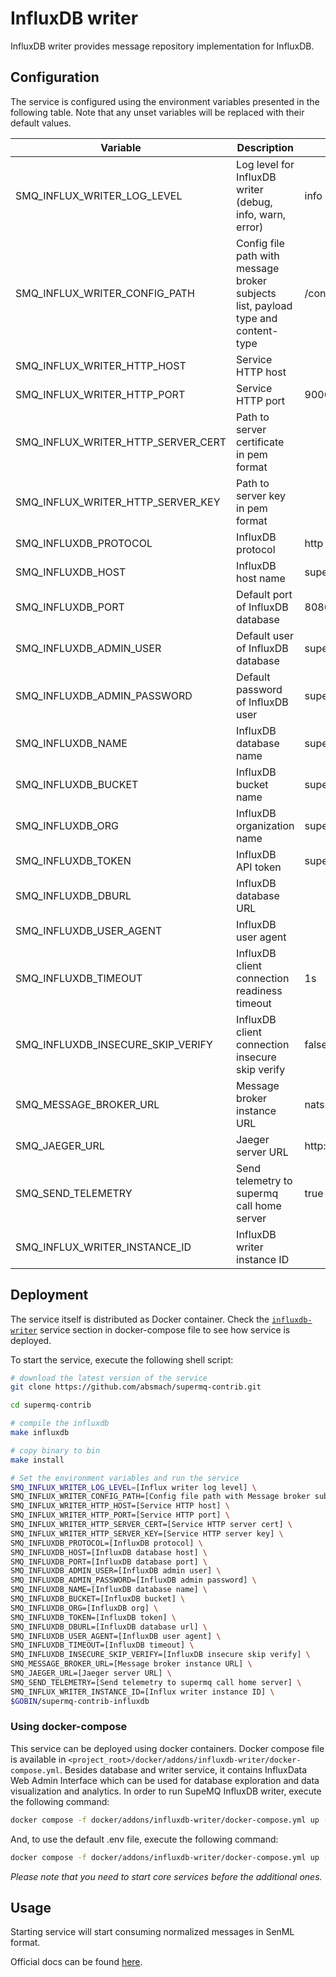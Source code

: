 # InfluxDB writer

InfluxDB writer provides message repository implementation for InfluxDB.

## Configuration

The service is configured using the environment variables presented in the
following table. Note that any unset variables will be replaced with their
default values.

| Variable                          | Description                                                                       | Default                        |
| --------------------------------- | --------------------------------------------------------------------------------- | ------------------------------ |
| SMQ_INFLUX_WRITER_LOG_LEVEL        | Log level for InfluxDB writer (debug, info, warn, error)                          | info                           |
| SMQ_INFLUX_WRITER_CONFIG_PATH      | Config file path with message broker subjects list, payload type and content-type | /configs.toml                  |
| SMQ_INFLUX_WRITER_HTTP_HOST        | Service HTTP host                                                                 |                                |
| SMQ_INFLUX_WRITER_HTTP_PORT        | Service HTTP port                                                                 | 9006                           |
| SMQ_INFLUX_WRITER_HTTP_SERVER_CERT | Path to server certificate in pem format                                          |                                |
| SMQ_INFLUX_WRITER_HTTP_SERVER_KEY  | Path to server key in pem format                                                  |                                |
| SMQ_INFLUXDB_PROTOCOL              | InfluxDB protocol                                                                 | http                           |
| SMQ_INFLUXDB_HOST                  | InfluxDB host name                                                                | supermq-influxdb            |
| SMQ_INFLUXDB_PORT                  | Default port of InfluxDB database                                                 | 8086                           |
| SMQ_INFLUXDB_ADMIN_USER            | Default user of InfluxDB database                                                 | supermq                     |
| SMQ_INFLUXDB_ADMIN_PASSWORD        | Default password of InfluxDB user                                                 | supermq                     |
| SMQ_INFLUXDB_NAME                  | InfluxDB database name                                                            | supermq                     |
| SMQ_INFLUXDB_BUCKET                | InfluxDB bucket name                                                              | supermq-bucket              |
| SMQ_INFLUXDB_ORG                   | InfluxDB organization name                                                        | supermq                     |
| SMQ_INFLUXDB_TOKEN                 | InfluxDB API token                                                                | supermq-token               |
| SMQ_INFLUXDB_DBURL                 | InfluxDB database URL                                                             |                                |
| SMQ_INFLUXDB_USER_AGENT            | InfluxDB user agent                                                               |                                |
| SMQ_INFLUXDB_TIMEOUT               | InfluxDB client connection readiness timeout                                      | 1s                             |
| SMQ_INFLUXDB_INSECURE_SKIP_VERIFY  | InfluxDB client connection insecure skip verify                                   | false                          |
| SMQ_MESSAGE_BROKER_URL             | Message broker instance URL                                                       | nats://localhost:4222          |
| SMQ_JAEGER_URL                     | Jaeger server URL                                                                 | http://jaeger:14268/api/traces |
| SMQ_SEND_TELEMETRY                 | Send telemetry to supermq call home server                                     | true                           |
| SMQ_INFLUX_WRITER_INSTANCE_ID      | InfluxDB writer instance ID                                                       |                                |

## Deployment

The service itself is distributed as Docker container. Check the [`influxdb-writer`](https://github.com/absmach/supermq-contrib/blob/main/docker/addons/influxdb-writer/docker-compose.yml#L35-L58) service section in docker-compose file to see how service is deployed.

To start the service, execute the following shell script:

```bash
# download the latest version of the service
git clone https://github.com/absmach/supermq-contrib.git

cd supermq-contrib

# compile the influxdb
make influxdb

# copy binary to bin
make install

# Set the environment variables and run the service
SMQ_INFLUX_WRITER_LOG_LEVEL=[Influx writer log level] \
SMQ_INFLUX_WRITER_CONFIG_PATH=[Config file path with Message broker subjects list, payload type and content-type] \
SMQ_INFLUX_WRITER_HTTP_HOST=[Service HTTP host] \
SMQ_INFLUX_WRITER_HTTP_PORT=[Service HTTP port] \
SMQ_INFLUX_WRITER_HTTP_SERVER_CERT=[Service HTTP server cert] \
SMQ_INFLUX_WRITER_HTTP_SERVER_KEY=[Service HTTP server key] \
SMQ_INFLUXDB_PROTOCOL=[InfluxDB protocol] \
SMQ_INFLUXDB_HOST=[InfluxDB database host] \
SMQ_INFLUXDB_PORT=[InfluxDB database port] \
SMQ_INFLUXDB_ADMIN_USER=[InfluxDB admin user] \
SMQ_INFLUXDB_ADMIN_PASSWORD=[InfluxDB admin password] \
SMQ_INFLUXDB_NAME=[InfluxDB database name] \
SMQ_INFLUXDB_BUCKET=[InfluxDB bucket] \
SMQ_INFLUXDB_ORG=[InfluxDB org] \
SMQ_INFLUXDB_TOKEN=[InfluxDB token] \
SMQ_INFLUXDB_DBURL=[InfluxDB database url] \
SMQ_INFLUXDB_USER_AGENT=[InfluxDB user agent] \
SMQ_INFLUXDB_TIMEOUT=[InfluxDB timeout] \
SMQ_INFLUXDB_INSECURE_SKIP_VERIFY=[InfluxDB insecure skip verify] \
SMQ_MESSAGE_BROKER_URL=[Message broker instance URL] \
SMQ_JAEGER_URL=[Jaeger server URL] \
SMQ_SEND_TELEMETRY=[Send telemetry to supermq call home server] \
SMQ_INFLUX_WRITER_INSTANCE_ID=[Influx writer instance ID] \
$GOBIN/supermq-contrib-influxdb
```

### Using docker-compose

This service can be deployed using docker containers.
Docker compose file is available in `<project_root>/docker/addons/influxdb-writer/docker-compose.yml`. Besides database
and writer service, it contains InfluxData Web Admin Interface which can be used for database
exploration and data visualization and analytics. In order to run SupeMQ InfluxDB writer, execute the following command:

```bash
docker compose -f docker/addons/influxdb-writer/docker-compose.yml up -d
```

And, to use the default .env file, execute the following command:

```bash
docker compose -f docker/addons/influxdb-writer/docker-compose.yml up --env-file docker/.env -d
```

_Please note that you need to start core services before the additional ones._

## Usage

Starting service will start consuming normalized messages in SenML format.

Official docs can be found [here](https://docs.supermq.abstractmachines.fr).
